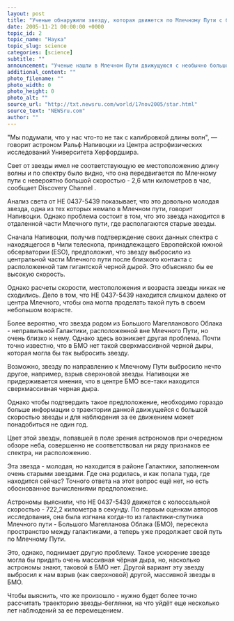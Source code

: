 ```yaml
---
layout: post
title: "Ученые обнаружили звезду, которая движется по Млечному Пути с бешеной скоростью"
date: 2005-11-21 00:00:00 +0000
topic_id: 2
topic_name: "Наука"
topic_slug: science
categories: [science]
subtitle: ""
announcement: "Ученые нашли в Млечном Пути движущуюся с необычно большой скоростью звезду. Звезда под кодовым названием HE 0437-5439, обнаруженная в ходе наблюдений за звездами, сначала заставила астрономов усомниться в показаниях своих приборов."
additional_content: ""
photo_filename: ""
photo_width: 0
photo_height: 0
photo_alt: ""
source_url: "http://txt.newsru.com/world/17nov2005/star.html"
source_text: "NEWSru.com"
author: ""
---
```

"Мы подумали, что у нас что-то не так с калибровкой длины волн", &mdash; говорит астроном Ральф Напивоцки из Центра астрофизических исследований Университета Херфордшира.

Свет от звезды имел не соответствующую ее местоположению длину волны и по спектру было видно, что она передвигается по Млечному пути с невероятно большой скоростью - 2,6 млн километров в час, сообщает Discovery Channel .

Анализ света от HE 0437-5439 показывает, что это довольно молодая звезда, одна из тех которых немало в Млечном пути, говорит Напивоцки. Однако проблема состоит в том, что это звезда находится в отдаленной части Млечного пути, где располагаются старые звезды.

Сначала Напивоцки, получив подтверждение своих данных спектра с находящегося в Чили телескопа, принадлежащего Европейской южной обсерватории (ESO), предположил, что звезду выбросило из центральной части Млечного пути после близкого контакта с расположенной там гигантской черной дырой. Это объясняло бы ее высокую скорость.

Однако расчеты скорости, местоположения и возраста звезды никак не сходились. Дело в том, что HE 0437-5439 находится слишком далеко от центра Млечного, чтобы она могла проделать такой путь в своем небольшом возрасте.

Более вероятно, что звезда родом из Большого Магелланового Облака - неправильной Галактики, расположенной вне Млечного Пути, но очень близко к нему. Однако здесь возникает другая проблема. Почти точно известно, что в БМО нет такой сверхмассивной черной дыры, которая могла бы так выбросить звезду.

Возможно, звезду по направлению к Млечному Пути выбросило нечто другое, например, взрыв сверхновой звезды. Напивоцки же придерживается мнения, что в центре БМО все-таки находится сверхмассивная черная дыра.

Однако чтобы подтвердить такое предположение, необходимо гораздо больше информации о траектории данной движущейся с большой скоростью звезды и для наблюдения за ее движением может понадобиться не один год.

Цвет этой звезды, попавшей в поле зрения астрономов при очередном обзоре неба, совершенно не соответствовал ни ряду признаков ее спектра, ни расположению.

Эта звезда - молодая, но находится в районе Галактики, заполненном очень старыми звездами. Где она родилась, и как попала туда, где находится сейчас? Точного ответа на этот вопрос ещё нет, но есть обоснованное вычислениями предположение.

Астрономы выяснили, что HE 0437-5439 движется с колоссальной скоростью - 722,2 километра в секунду. По первым оценкам авторов исследования, она была изгнана когда-то из галактики-спутника Млечного пути - Большого Магелланова Облака (БМО), пересекла пространство между галактиками, а теперь уже продолжает свой путь по Млечному Пути.

Это, однако, поднимает другую проблему. Такое ускорение звезде могла бы придать очень массивная чёрная дыра, но, насколько астрономы знают, таковой в БМО нет. Другой вариант эту звезду выбросил к нам взрыв (как сверхновой) другой, массивной звезды в БМО.

Чтобы выяснить, что же произошло - нужно будет более точно рассчитать траекторию звезды-беглянки, на что уйдёт еще несколько лет наблюдений за ее перемещением.
